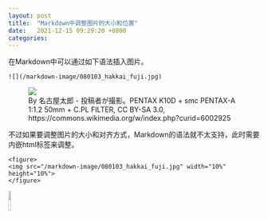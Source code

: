```yaml
---
layout: post
title:  "Markdown中调整图片的大小和位置"
date:   2021-12-15 09:29:20 +0800
categories: 
---
```




在Markdown中可以通过如下语法插入图片。

```
![](/markdown-image/080103_hakkai_fuji.jpg)
```

<figure>
  <img src="/markdown-image/080103_hakkai_fuji.jpg">
  <figcaption>By 名古屋太郎 - 投稿者が撮影。PENTAX K10D + smc PENTAX-A 1:1.2 50mm + C.PL FILTER, CC BY-SA 3.0, https://commons.wikimedia.org/w/index.php?curid=6002925</figcaption>
</figure>

不过如果要调整图片的大小和对齐方式，Markdown的语法就不太支持，此时需要内嵌html标签来调整。

```
<figure>
<img src="/markdown-image/080103_hakkai_fuji.jpg" width="10%" height="10%">
</figure>
```

<img src="https://wanguanglu.github.io/markdown-image/080103_hakkai_fuji.jpg" width="10%" height="10%">


